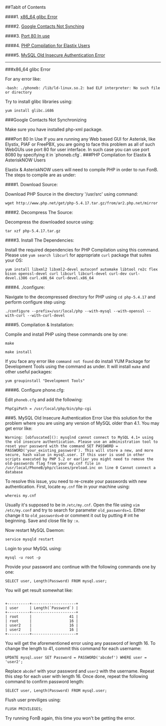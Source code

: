 ##Tablt of Contents

####1. [x86_64 glibc Error](#x8664error)

####2. [Google Contacts Not Synching](#googlesyncerror)

####3. [Port 80 In use](#port80inuse)

####4. [PHP Compilation for Elastix Users](#phpcompilation)

####5. [MySQL Old Insecure Authentication Error](#mysqlautherror)
___

<a name="x8664error"/>
###x86_64 glibc Error 

For any error like:

```
-bash: ./phoneb: /lib/ld-linux.so.2: bad ELF interpreter: No such file or directory
```

Try to install glibc libraries using:
```
yum install glibc.i686
```

<a name="googlesyncerror"/>
###Google Contacts Not Synchronizing

Make sure you have installed php-xml package.


<a name="port80inuse"/>
###Port 80 In Use
If you are running any Web based GUI for Asterisk, like Elystix, PIAF or FreePBX, you are going to face this problem as all of such WebGUIs use port 80 for user interface. In such case you can use port 8080 by specifying it in `phoneb.cfg`.


<a name="phpcompilation"/>
###PHP Compilation for Elastix & AsteriskNOW Users

Elastix & AsteriskNOW users will need to compile PHP in order to run FonB. The steps to compile are as under:

####1. Download Source:

Download PHP Source in the directory '/usr/src' using command:
```
wget http://www.php.net/get/php-5.4.17.tar.gz/from/ar2.php.net/mirror
```
####2. Decompress The Source:

Decompress the downloaded source using:

```
tar xzf php-5.4.17.tar.gz
```

####3. Install The Dependencies:

Install the required dependencies for PHP Compilation using this command. Please use `yum search libcurl` for appropriate `curl` package that suites your OS:

```
yum install libxml2 libxml2-devel autoconf automake libtool re2c flex bison openssl-devel curl libcurl libcurl-devel curl-dev curl-devel.i386 curl.x86_64 curl-devel.x86_64
```

####4. ./configure:

Navigate to the decompressed directory for PHP using `cd php-5.4.17` and perform configure step using:

```
./configure --prefix=/usr/local/php --with-mysql --with-openssl --with-curl --with-curl-devel
```

####5. Compilation & Installation:

Compile and install PHP using these commands one by one:

```
make

make install
```

If you face any error like `command not found` do install YUM Package for Development Tools using the command as under. It will install `make` and other useful packages:

`
yum groupinstall "Development Tools"
`

####6. Configure phone.cfg:

Edit `phoneb.cfg` and add the following:

```
PhpCgiPath = /usr/local/php/bin/php-cgi
```

<a name="mysqlautherror"/>
###5. MySQL Old Insecure Authentication Error
Use this solution for the problem where you are using any version of MySQL older than 4.1. You may get error like:

```
Warning: [obfuscated](): mysqlnd cannot connect to MySQL 4.1+ using the old insecure authentication. Please use an administration tool to reset your password with the command SET PASSWORD = PASSWORD('your_existing_password'). This will store a new, and more secure, hash value in mysql.user. If this user is used in other scripts executed by PHP 5.2 or earlier you might need to remove the old-passwords flag from your my.cnf file in /usr/local/PhoneB/php/classes/preload.inc on line 0 Cannot connect a database
```

To resolve this issue, you need to re-create your passwords with new authentication. First, locate `my.cnf` file in your machine using:

```
whereis my.cnf
```
Usually it's supposed to be in `/etc/my.cnf`. Open the file using `vim /etc/my.conf` and try to search for parameter `old_passwords=1`. Either change it to `old_passwords=0` or comment it out by putting # int he beginning. Save and close file by `:x`.

Now restart MySQL Daemon:

```
service mysqld restart
```

Login to your MySQL using:

```
mysql -u root -p

```
Provide your password anc continue with the following commands one by one:

```
SELECT user, Length(Password) FROM mysql.user;
```
You will get result somewhat like:

```

+----------+--------------------+
| user     | Length(`Password`) |
+----------+--------------------+
| root     |                 41 |
| root     |                 16 |
| user2    |                 16 |
| user2    |                 16 |
+----------+--------------------+
```

You will get the aforementioned error using any password of length 16. To change the length to 41, commit this command for each username:

```
UPDATE mysql.user SET Password = PASSWORD('abcdef') WHERE user = 'user2';

```

Replace `abcdef` with your password and `user2` with the username. Repeat this step for each user with length 16. Once done, repeat the following command to confirm password length:

```
SELECT user, Length(Password) FROM mysql.user;
```

Flush user previliges using:

```
FLUSH PRIVILEGES;
```

Try running FonB again, this time you won't be getting the error.
